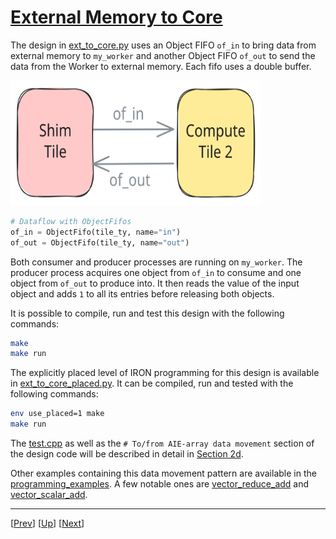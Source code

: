 <!---//===- README.md ---------------------------------------*- Markdown -*-===//
//
// This file is licensed under the Apache License v2.0 with LLVM Exceptions.
// See https://llvm.org/LICENSE.txt for license information.
// SPDX-License-Identifier: Apache-2.0 WITH LLVM-exception
//
// Copyright (C) 2024, Advanced Micro Devices, Inc.
// 
//===----------------------------------------------------------------------===//-->

# <ins>External Memory to Core</ins>

The design in [ext_to_core.py](./ext_to_core.py) uses an Object FIFO `of_in` to bring data from external memory to `my_worker` and another Object FIFO `of_out` to send the data from the Worker to external memory. Each fifo uses a double buffer.

<img src="../../../assets/ExtMemToCore.svg" height=200 width="400">

```python
# Dataflow with ObjectFifos
of_in = ObjectFifo(tile_ty, name="in")
of_out = ObjectFifo(tile_ty, name="out")
```

Both consumer and producer processes are running on `my_worker`. The producer process acquires one object from `of_in` to consume and one object from `of_out` to produce into. It then reads the value of the input object and adds `1` to all its entries before releasing both objects.

It is possible to compile, run and test this design with the following commands:
```bash
make
make run
```

The explicitly placed level of IRON programming for this design is available in [ext_to_core_placed.py](./ext_to_core_placed.py). It can be compiled, run and tested with the following commands:
```bash
env use_placed=1 make
make run
```

The [test.cpp](./test.cpp) as well as the `# To/from AIE-array data movement` section of the design code will be described in detail in [Section 2d](../../section-2d/).

Other examples containing this data movement pattern are available in the [programming_examples](../../../../programming_examples/). A few notable ones are [vector_reduce_add](../../../../programming_examples/basic/vector_reduce_add/) and [vector_scalar_add](../../../../programming_examples/basic/vector_scalar_add/).

-----
[[Prev](../01_single_double_buffer/)] [[Up](..)] [[Next](../03_external_mem_to_core_L2/)]
